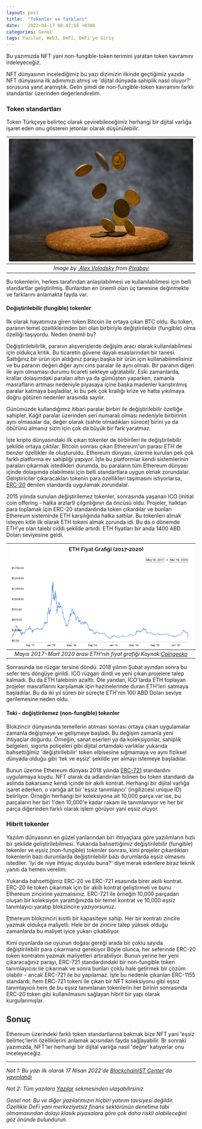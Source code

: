 ```yaml
---
layout: post
title:  "Tokenler ve farkları"
date:   2022-04-17 08:47:56 +0300
categories: Genel
tags: Yazılar, Web3, DeFi, DeFi'ye Giriş
---
```



Bu yazımızda NFT yani non-fungible-token terimini yaratan token kavramını irdeleyeceğiz. 

NFT dünyasının incelediğimiz bu yazı dizimizin ilkinde geçtiğimiz yazıda NFT dünyasına ilk adımımızı atmış ve 'dijital dünyada sahiplik nasıl oluyor?' sorusuna yanıt aramıştık. Gelin şimdi de non-fungible-token kavramını farklı standartlar üzerinden değerlendirelim. 

### Token standartları
Token Türkçeye belirteç olarak çevirebileceğimiz herhangi bir dijital varlığa işaret eden onu gösteren jetonlar olarak düşünülebilir. 


|![tokens](/assets/coins-7080656_800.jpg)|
|:--:| 
| *Image by [ Alex Volodsky](https://pixabay.com/users/alex-v-1376556/) from [Pixabay](https://pixabay.com/)*|

Bu tokenlerin, herkes tarafından anlaşılabilmesi ve kullanılabilmesi için belli standartlar geliştirilmiş. Bunlardan en önemli olan üç tanesine değinmekte ve farklarını anlamakta fayda var. 

#### Değiştirilebilir (fungible) tokenler 
İlk olarak hayatımıza giren token Bitcoin ile ortaya çıkan BTC oldu. Bu token, paranın temel özelliklerinden biri olan birbiriyle değiştirilebilir (fungible) olma özelliği taşıyordu. Neden önemli bu?

Değiştirilebilirlik, paranın alışverişlerde değişim aracı olarak kullanılabilmesi için oldukça kritik. Bu ticaretin güvene dayalı esaslarından bir tanesi. Sattığınız bir ürün için aldığınız parayı başka bir ürün için kullanabilmelisiniz ve bu paranın değeri diğer aynı cins paralar ile aynı olmalı. Bir paranın diğeri ile aynı olmaması durumu ticareti sekteye uğratabilir. Eski zamanlarda, krallar dolaşımdaki paraları altın ya da gümüşten yaparken, zamanla masrafların artması nedeniyle piyasaya içine başka madenler karıştırılmış paralar katmaya başladılar, ki bu pek çok krallığı krize ve hatta yıkılmaya doğru götüren nedenler arasında sayılır. 

Günümüzde kullandığımız itibari paralar birbiri ile değiştirilebilir özelliğe sahipler. Kağıt paralar üzerinden seri numaralı olması nedeniyle birbirinin aynı olmasalar da, değer olarak (sahte olmadıkları sürece) birini ya da öbürünü almanız sizin için çok da büyük bir fark yaratmaz. 

İşte kripto dünyasındaki ilk çıkan tokenler de birbirileri ile değiştirilebilir şekilde ortaya çıktılar. Bitcoin sonrası çıkan Ethereum'un parası ETH de benzer özellikler ile oluşturuldu. Ethereum dünyası, üzerine kurulan pek çok farklı platforma ev sahipliği yapıyor. İşte bu platformlar kendi sistemlerinin paraları çıkarmak istedikleri durumda, bu paraların tüm Ethereum dünyası içinde dolaşımda olabilmesi için belli standartlara uygun olmak zorundalar. Geliştiriciler çıkaracakları tokenin para özellikleri taşımasını istiyorlarsa, [ERC-20](https://ethereum.org/en/developers/docs/standards/tokens/erc-20/) denilen standarda uygulamak zorundalar. 

2015 yılında sunulan değiştirilemez tokenler, sonrasında yaşanan ICO (initial coin offering - halka arzlar9 çılgınlığının da öncüsü oldu. Projeler, halktan para toplamak için ERC-20 standardında token çıkardılar ve bunları Ethereum sisteminde ETH karşılığında halka sattılar. Bu tokenleri almak isteyen kitle ilk olarak ETH tokeni almak zorunda idi. Bu da o dönemde ETH'ye olan talebi ciddi şekilde artırdı. ETH fiyatları bir anda 1400 ABD Doları seviyesine geldi. 

 | ![ETH_fiyat_grafigi](/assets/ETH-2017-18_800.jpg)|
|:--:| 
| *Mayıs 2017-Mart 2020 arası ETH'nin fiyat grafiği Kaynak:[Coingecko](https://www.coingecko.com/en/coins/ethereum)*|

Sonrasında ise rüzgar tersine döndü. 2018 yılının Şubat ayından sonra bu sefer ters döngüye girildi. ICO rüzgarı dindi ve yeni çıkan projelere talep kalmadı. Bu da ETH talebinin azalttı. Öte yandan, ICO'larda ETH toplayan projeler masraflarını karşılamak için hazinelerinde duran ETH'leri satmaya başladılar. Bu da iki yıl süren bir süreçte ETH'nin 100 ABD Doları seviye gerilemesine neden oldu. 

#### Teki - değiştirilemez (non-fungible) tokenler

Blokzincir dünyasında temellerin atılması sonrası ortaya çıkan uygulamalar zamanla değişmeye ve gelişmeye başladı. Bu değişim zamanla yeni ihtiyaçlar doğurdu. Örneğin, sanat eserleri ya da koleksiyonlar, sahiplik belgeleri, sigorta poliçeleri gibi dijital ortamdaki varlıklar yukarıda bahsettiğimiz 'değiştirilebilir' token elbisesine sığmamaya ve aynı fiziksel dünyada olduğu gibi 'tek ve eşsiz' şekilde yer almayı istemeye başladılar. 

Bunun üzerine Ethereum dünyası 2018 yılında [ERC-721](https://eips.ethereum.org/EIPS/eip-721) standardını uygulamaya koydu. NFT olarak da adlandırılan bilinen bu token standardı da aslında bakarsanız kendi içinde bir akıllı kontrat. Herhangi bir dijital varlığa işaret ederken, o varlığa ait bir 'eşsiz tanımlayıcı' (ingilizcesi unique ID) belirliyor. Örneğin herhangi bir koleksiyona ait 10,000 parça var ise, bu parçaların her biri 1'den 10,000'e kadar rakam ile tanımlanıyor ve her bir parça diğerinden farklı olarak işlem görüyor yani eşsiz oluyor. 

### Hibrit tokenler 
Yazılım dünyasının en güzel yanlarından biri ihtiyaçlara göre yazılımların hızlı bir şekilde geliştirilebilmesi. Yukarıda bahsettiğimiz değiştirilebilir (fungible) tokenler ve eşsiz (non-fungible) tokenler sonrası, kimi projeler çıkardıkları tokenlerin bazı durumlarda değiştirilebilir bazı durumlarda eşsiz olmasını istediler. 'İyi de niye ihtiyaç duyuldu buna?' diye merak edenlere biraz teknik yanıtı da hemen verelim: 

Yukarıda bahsettiğimiz ERC-20 ve ERC-721 esasında birer akıllı kontrat. ERC-20 ile token çıkarmak için bir akıllı kontrat geliştirmeli ve bunu Ethereum zincirine yazmalısınız. ERC-721 ile örneğin 10,000 parçadan oluşan bir koleksiyon yarattığınızda bir temel kontrat ve 10,000 eşsiz tanımlayıcı yaratıp blokzincire yazıyorsunuz. 

Ethereum blokzinciri kısıtlı bir kapasiteye sahip. Her bir kontratı zincire yazmak oldukça maliyetli. Hele bir de zincire talep yüksek olduğu zamanlarda bu maliyet iyice yukarı çıkabiliyor. 

Kimi oyunlarda ise oyunun doğası gereği arada bir çoklu sayıda değiştirilebilir para çıkarmanız gerekiyor Böyle olunca, her seferinde ERC-20 token kontratını yazmak maliyetleri artırabiliyor. Bunun yerine her yeni çıkaracağınız parayı, ERC-721 standardındaki bir non-fungible token tanımlayıcısı ile çıkarmak ve sonra bunları çoklu hale getirmek bir çözüm olabilir - ancak ERC-721 ile bu yapılamaz. İşte bu nedenle çıkarılan ERC-1155 standardı, hem ERC-721 tokeni ile çıkan bir NFT koleksiyonu gibi eşsiz tanımlayıcılı hem de bu eşsiz tanımlanan tokenlerin her birinin sonrasında ERC-20 token gibi kullanılmasını sağlayan hibrit bir yapı olarak kurgulanmışlar. 


## Sonuç
Ethereum üzerindeki farklı token standartlarına bakmak bize NFT yani 'eşsiz belirteç'lerin  özelliklerini anlamak açısından fayda sağlayabilir. Br sonraki yazımızda, NFT'ler herhangi bir dijital varlığa nasıl 'değer' katıyorlar onu inceleyeceğiz. 

---

*Not 1: Bu yazı ilk olarak 17 Nisan 2022'de [BlockchainIST Center](https://medium.com/blockchainist-center)'da [yayınlandı]()*

*Not 2: Tüm yazılara [Yazılar](/articles/) sekmesinden ulaşabilirsiniz*

*Genel not: Bu ve diğer yazılarımızın hiçbiri yatırım tavsiyesi değildir. Özellikle DeFi yani merkeziyetsiz finans sektörünün denetime tabi olmamasından dolayı klasik piyasalara göre çok daha riskli olabileceğini göz önünde bulundurun.* 

